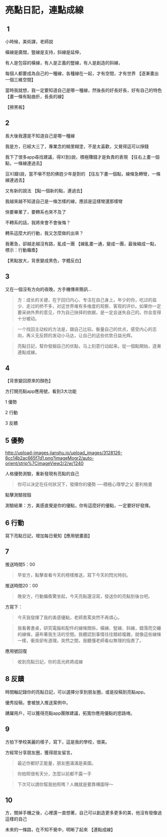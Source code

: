 # 亮點日記，連點成線

##  1

小時候，美術課，老師說

橫線是廣闊，豎線是支持，斜線是延伸，

有人是包容的橫線，有人是正義的豎線，有人是創造的斜線，

每個人都要成為自己的一種線，各種線在一起，才有空間，才有世界 【逐漸畫出一個三維空間】

當時我就想，我一定要知道自己是哪一種線，然後長的好長好長，好有自己的特色【畫一條有點曲折，長長的線】

【擦黑板】

## 2

長大後我還是不知道自己是哪一種線

我是方，已經大三了，專業念的糊里糊塗，不是太喜歡，又覺得這可以掙錢

我下了很多app尋找建議，得X(到)說，積極賺錢才是負責的表現 【往右上畫一個點，一條線連過去】

豆X(瓣)說，當不嗔不怒的佛姓少年是對的 【往左下畫一個點，線條急轉彎，一條線連過去】

又有新的說法 【點一個新的點，連過去】

我越來越不知道自己是一條怎樣的線，應該是這樣彎還那樣彎

快要畢業了，要轉系也來不及了

不轉系的話，我將來會不會後悔？

轉系這麼大的行動，我又怎麼做的出來？

我著急，卻越走越沒有路，亂成一團 【線亂畫一通，變成一團，最後縮成一點，標示：行動癱瘓】


【黑點放大，背景變成黑色，字體反白】

## 3

又在一個沒有方向的夜晚，方手機傳來簡訊…

> 方：成长的关键，在于回归内心、专注在自己身上。年少的你，吃过的盐少、走过的桥不多，对这世界难有多维度的观察、客观的评价。如果你一定要采纳外界的意见，作为自己抉择的依据，是一定会迷失自己的。你会变得十分被动。

> 一个找回主动权的方法是，跟自己比较。衡量自己的优点，感受内心的志向，再义无反顾的发动小马达，让自己的这些优势日益光辉。

> 亮點日記，幫你發掘自己的优點，马上刻意行动起来。從一個點開始，逐漸連點成線。

## 4

【背景變回原來的顏色】

方打開亮點app應用號，看到3大功能

1 優勢

2 行動

3 反饋

##  5 優勢
http://upload-images.jianshu.io/upload_images/3128126-8cc14b2ac665f7d1.png?imageMogr2/auto-orient/strip%7CimageView2/2/w/1240

人格優勢測驗，重新發現有亮點的自己

> 你可以決定在任何狀況下，發揮你的優勢 ──積極心理學之父 塞利格曼

點擊測驗按鈕

測驗結果：方，美感直覺是你的優點，你有這麼好的優點，一定要好好發揮。

## 6 行動

寫下亮點日記，增加每日覺知【應用號畫面】

## 7

推送時間5：00

> 早安方，點擊查看今天的榜樣推送，寫下今天的閃光時刻。

推送時間20：00

> 晚安方，行動癱瘓驚坐起，今天亮點還沒寫，發送你的亮點到後台吧。

方寫下：

> 今天我發揮了我的美感優點，老師責罵突然不再煩心。

> 我看著書桌，研究電腦和配件的線條關係，橫線、竪線、斜線，錯落而交纏的線條，遍布著我生活的空間。我體認到事情往往錯綜複雜，就像這些線條一樣，衝突卻有道理。突然之間，我聽懂老師看似無理的指責了。

應用號回復

> 收到亮點日記，你的高光終將成線

## 8 反饋

時間軸記錄你的亮點日記，可以選擇分享到朋友圈，或是投稿到亮點app。

優秀投稿，會被放入推送案例中。

踴躍用戶，可以獲得亮點app團隊建議，拓寬你應用優點的思路唷。

## 9

方拍下學校美麗的樣子，寫下，這是我的學校，很美。

方經常分享朋友圈，獲得朋友留言。

> 最近你都好正能量，朋友圈滿滿是美圖。

> 你拍照很有天分，怎麼以前都不露一手

> 下次可以請你幫我拍照嗎？人醜就是要靠構圖呀～

## 10

方，關掉手機之後，心裡還一直想著，自己可以創造更多更多的美，他沒有發像過這樣的自己

未來的一條路，在不知不覺中，明晰了起來 【連點成線】






